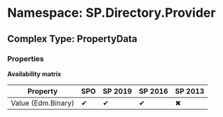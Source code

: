 # Namespace: SP.Directory.Provider

## Complex Type: PropertyData

### Properties

**Availability matrix**

Property | SPO | SP 2019 | SP 2016 | SP 2013
----------|-----|---------|---------|--------
Value (Edm.Binary) | ✔ | ✔ | ✔ | ✖
